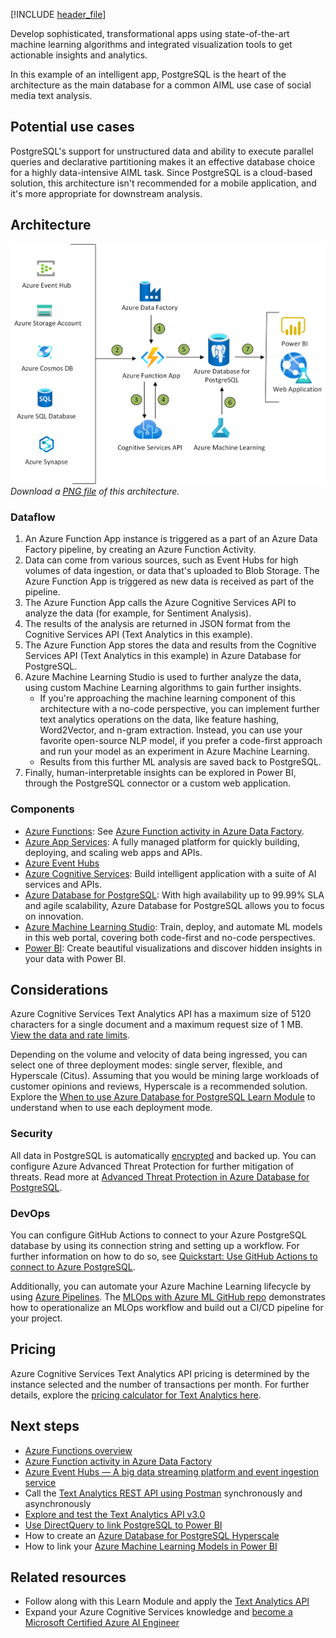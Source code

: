 [!INCLUDE [header_file](../../../includes/sol-idea-header.md)]

Develop sophisticated, transformational apps using state-of-the-art machine learning algorithms and integrated visualization tools to get actionable insights and analytics.

In this example of an intelligent app, PostgreSQL is the heart of the architecture as the main database for a common AIML use case of social media text analysis. 

## Potential use cases

PostgreSQL's support for unstructured data and ability to execute parallel queries and declarative partitioning makes it an effective database choice for a highly data-intensive AIML task. Since PostgreSQL is a cloud-based solution, this architecture isn't recommended for a mobile application, and it's more appropriate for downstream analysis.

## Architecture

![Architecture Diagram](../media/intelligent-apps-using-azure-database-for-postgresql.png)
*Download a [PNG file](../media/intelligent-apps-using-azure-database-for-postgresql.png) of this architecture.*

### Dataflow

1. An Azure Function App instance is triggered as a part of an Azure Data Factory pipeline, by creating an Azure Function Activity.
2. Data can come from various sources, such as Event Hubs for high volumes of data ingestion, or data that's uploaded to Blob Storage. The Azure Function App is triggered as new data is received as part of the pipeline.
3. The Azure Function App calls the Azure Cognitive Services API to analyze the data (for example, for Sentiment Analysis).
4. The results of the analysis are returned in JSON format from the Cognitive Services API (Text Analytics in this example).
5. The Azure Function App stores the data and results from the Cognitive Services API (Text Analytics in this example) in Azure Database for PostgreSQL.
6. Azure Machine Learning Studio is used to further analyze the data, using custom Machine Learning algorithms to gain further insights.
    * If you're approaching the machine learning component of this architecture with a no-code perspective, you can implement further text analytics operations on the data, like feature hashing, Word2Vector, and n-gram extraction. Instead, you can use your favorite open-source NLP model, if you prefer a code-first approach and run your model as an experiment in Azure Machine Learning.
    * Results from this further ML analysis are saved back to PostgreSQL.
7. Finally, human-interpretable insights can be explored in Power BI, through the PostgreSQL connector or a custom web application.

### Components
* [Azure Functions](https://azure.microsoft.com/services/functions): See [Azure Function activity in Azure Data Factory](/azure/data-factory/control-flow-azure-function-activity).
* [Azure App Services](https://azure.microsoft.com/services/app-service): A fully managed platform for quickly building, deploying, and scaling web apps and APIs.
* [Azure Event Hubs](https://azure.microsoft.com/services/event-hubs)
* [Azure Cognitive Services](https://azure.microsoft.com/services/cognitive-services): Build intelligent application with a suite of AI services and APIs.
* [Azure Database for PostgreSQL](https://azure.microsoft.com/services/postgresql): With high availability up to 99.99% SLA and agile scalability, Azure Database for PostgreSQL allows you to focus on innovation.
* [Azure Machine Learning Studio](/azure/machine-learning/overview-what-is-machine-learning-studio): Train, deploy, and automate ML models in this web portal, covering both code-first and no-code perspectives.
* [Power BI](https://powerbi.microsoft.com): Create beautiful visualizations and discover hidden insights in your data with Power BI.

## Considerations

Azure Cognitive Services Text Analytics API has a maximum size of 5120 characters for a single document and a maximum request size of 1 MB. [View the data and rate limits](/azure/cognitive-services/text-analytics/concepts/data-limits).

Depending on the volume and velocity of data being ingressed, you can select one of three deployment modes: single server, flexible, and Hyperscale (Citus). Assuming that you would be mining large workloads of customer opinions and reviews, Hyperscale is a recommended solution. Explore the [When to use Azure Database for PostgreSQL Learn Module](/learn/modules/intro-to-postgres/5-when-to-use-azure-database-postgres) to understand when to use each deployment mode.

### Security

All data in PostgreSQL is automatically [encrypted](/azure/postgresql/concepts-data-encryption-postgresql) and backed up. You can configure Azure Advanced Threat Protection for further mitigation of threats. Read more at [Advanced Threat Protection in Azure Database for PostgreSQL](/azure/postgresql/concepts-data-access-and-security-threat-protection).

### DevOps

You can configure GitHub Actions to connect to your Azure PostgreSQL database by using its connection string and setting up a workflow. For further information on how to do so, see [Quickstart: Use GitHub Actions to connect to Azure PostgreSQL](/azure/postgresql/how-to-deploy-github-action).

Additionally, you can automate your Azure Machine Learning lifecycle by using [Azure Pipelines](/azure/devops/pipelines/targets/azure-machine-learning). The [MLOps with Azure ML GitHub repo](https://github.com/Microsoft/MLOpsPython) demonstrates how to operationalize an MLOps workflow and build out a CI/CD pipeline for your project.

## Pricing

Azure Cognitive Services Text Analytics API pricing is determined by the instance selected and the number of transactions per month. For further details, explore the [pricing calculator for Text Analytics here](https://azure.microsoft.com/pricing/details/cognitive-services/text-analytics/).

## Next steps

* [Azure Functions overview](/azure/azure-functions/functions-overview)
* [Azure Function activity in Azure Data Factory](https://docs.microsoft.com/en-us/azure/data-factory/control-flow-azure-function-activity)
* [Azure Event Hubs — A big data streaming platform and event ingestion service](/azure/event-hubs/event-hubs-about)
* Call the [Text Analytics REST API using Postman](/azure/cognitive-services/text-analytics/how-tos/text-analytics-how-to-call-api) synchronously and asynchronously
* [Explore and test the Text Analytics API v3.0](https://westus.dev.cognitive.microsoft.com/docs/services/TextAnalytics-v3-0/operations/Languages)
* [Use DirectQuery to link PostgreSQL to Power BI](/power-bi/connect-data/desktop-directquery-about)
* How to create an [Azure Database for PostgreSQL Hyperscale](/azure/postgresql/tutorial-hyperscale-server-group)
* How to link your [Azure Machine Learning Models in Power BI](/power-bi/connect-data/service-aml-integrate)

## Related resources

* Follow along with this Learn Module and apply the [Text Analytics API](/learn/modules/classify-user-feedback-with-the-text-analytics-api/)
* Expand your Azure Cognitive Services knowledge and [become a Microsoft Certified Azure AI Engineer](/learn/certifications/azure-ai-engineer/)
